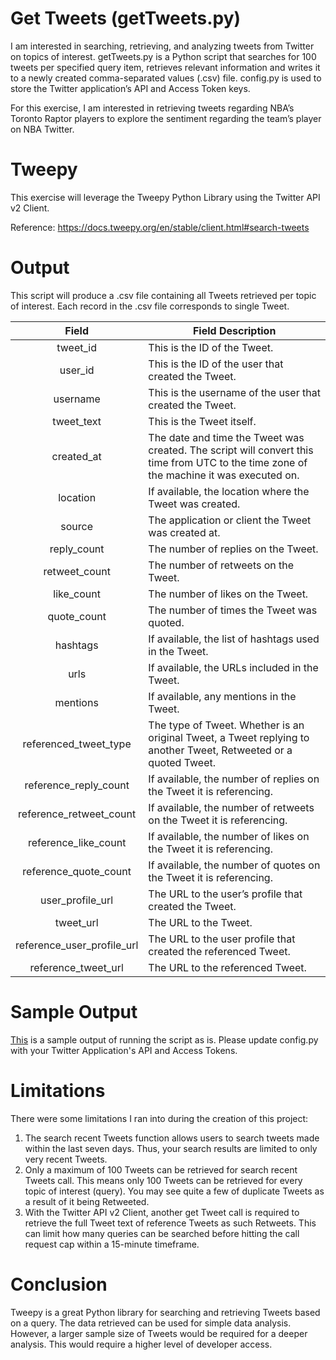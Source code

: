 # Get Tweets (getTweets.py)

I am interested in searching, retrieving, and analyzing tweets from Twitter on topics of interest. getTweets.py is a Python script that searches for 100 tweets per specified query item, retrieves relevant information and writes it to a newly created comma-separated values (.csv) file. config.py is used to store the Twitter application’s API and Access Token keys.

For this exercise, I am interested in retrieving tweets regarding NBA’s Toronto Raptor players to explore the sentiment regarding the team’s player on NBA Twitter.

# Tweepy

This exercise will leverage the Tweepy Python Library using the Twitter API v2 Client.

Reference: https://docs.tweepy.org/en/stable/client.html#search-tweets

# Output

This script will produce a .csv file containing all Tweets retrieved per topic of interest. Each record in the .csv file corresponds to single Tweet.

| Field  | Field Description |
| :---: | --- |
| tweet_id| This is the ID of the Tweet. |
| user_id  | This is the ID of the user that created the Tweet.  |
| username | This is the username of the user that created the Tweet. |
| tweet_text | This is the Tweet itself. |
| created_at | The date and time the Tweet was created. The script will convert this time from UTC to the time zone of the machine it was executed on. |
| location | If available, the location where the Tweet was created. |
| source | The application or client the Tweet was created at. |
| reply_count | The number of replies on the Tweet. |
| retweet_count | The number of retweets on the Tweet. |
| like_count | The number of likes on the Tweet. |
| quote_count | The number of times the Tweet was quoted. |
| hashtags | If available, the list of hashtags used in the Tweet. |
| urls | If available, the URLs included in the Tweet. |
| mentions | If available, any mentions in the Tweet. |
| referenced_tweet_type | The type of Tweet. Whether is an original Tweet, a Tweet replying to another Tweet, Retweeted or a quoted Tweet. |
| reference_reply_count | If available, the number of replies on the Tweet it is referencing. |
| reference_retweet_count | If available, the number of retweets on the Tweet it is referencing. |
| reference_like_count | If available, the number of likes on the Tweet it is referencing. |
| reference_quote_count | If available, the number of quotes on the Tweet it is referencing. |
| user_profile_url | The URL to the user’s profile that created the Tweet. |
| tweet_url | The URL to the Tweet. |
| reference_user_profile_url | The URL to the user profile that created the referenced Tweet. |
| reference_tweet_url | The URL to the referenced Tweet. |

# Sample Output
[This](https://github.com/jsue7/Get-Tweets/blob/main/getTweets_2022-11-09.csv) is a sample output of running the script as is. Please update config.py with your Twitter Application's API and Access Tokens.

# Limitations
There were some limitations I ran into during the creation of this project:

1)	The search recent Tweets function allows users to search tweets made within the last seven days. Thus, your search results are limited to only very recent Tweets.
2)	Only a maximum of 100 Tweets can be retrieved for search recent Tweets call. This means only 100 Tweets can be retrieved for every topic of interest (query). You may see quite a few of duplicate Tweets as a result of it being Retweeted.
3)	With the Twitter API v2 Client, another get Tweet call is required to retrieve the full Tweet text of reference Tweets as such Retweets. This can limit how many queries can be searched before hitting the call request cap within a 15-minute timeframe.

# Conclusion
Tweepy is a great Python library for searching and retrieving Tweets based on a query. The data retrieved can be used for simple data analysis. However, a larger sample size of Tweets would be required for a deeper analysis. This would require a higher level of developer access.
